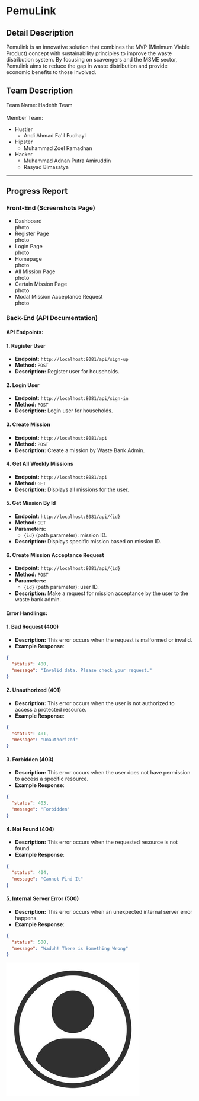 # PemuLink
## Detail Description
Pemulink is an innovative solution that combines the MVP (Minimum Viable Product) concept with sustainability principles to improve the waste distribution system. By focusing on scavengers and the MSME sector, Pemulink aims to reduce the gap in waste distribution and provide economic benefits to those involved.
## Team Description
Team Name: Hadehh Team <br> <br>
Member Team: 
 - Hustler
   * Andi Ahmad Fa'il Fudhayl
 - Hipster
   * Muhammad Zoel Ramadhan
 - Hacker
   * Muhammad Adnan Putra Amiruddin
   * Rasyad Bimasatya
---
## Progress Report
### Front-End (Screenshots Page)
- Dashboard <br>
photo
- Register Page <br>
photo
- Login Page <br>
photo
- Homepage <br>
photo
- All Mission Page <br>
photo
- Certain Mission Page <br>
photo
- Modal Mission Acceptance Request <br>
photo

### Back-End (API Documentation)
#### API Endpoints:
#### 1. Register User
- **Endpoint:** `http://localhost:8081/api/sign-up`
- **Method:** `POST`
- **Description:** Register user for households.

#### 2. Login User
- **Endpoint:** `http://localhost:8081/api/sign-in`
- **Method:** `POST`
- **Description:** Login user for households.

#### 3. Create Mission
- **Endpoint:** `http://localhost:8081/api`
- **Method:** `POST`
- **Description:** Create a mission by Waste Bank Admin.

#### 4. Get All Weekly Missions
- **Endpoint:** `http://localhost:8081/api`
- **Method:** `GET`
- **Description:** Displays all missions for the user.

#### 5. Get Mission By Id
- **Endpoint:** `http://localhost:8081/api/{id}`
- **Method:** `GET`
- **Parameters:**
  - `{id}` (path parameter): mission ID.
- **Description:** Displays specific mission based on mission ID.

#### 6. Create Mission Acceptance Request
- **Endpoint:** `http://localhost:8081/api/{id}`
- **Method:** `POST`
- **Parameters:**
  - `{id}` (path parameter): user ID.
- **Description:** Make a request for mission acceptance by the user to the waste bank admin.

#### Error Handlings:
#### 1. Bad Request (400)
- **Description:** This error occurs when the request is malformed or invalid.
- **Example Response**:
```json
{
  "status": 400,
  "message": "Invalid data. Please check your request."
}
```
#### 2. Unauthorized (401)
- **Description:** This error occurs when the user is not authorized to access a protected resource.
- **Example Response**:
```json
{
  "status": 401,
  "message": "Unauthorized"
}
```
#### 3. Forbidden (403)
- **Description:** This error occurs when the user does not have permission to access a specific resource.
- **Example Response**:
```json
{
  "status": 403,
  "message": "Forbidden"
}
```
#### 4. Not Found (404)
- **Description:** This error occurs when the requested resource is not found.
- **Example Response**:
```json
{
  "status": 404,
  "message": "Cannot Find It"
}
```
#### 5. Internal Server Error (500)
- **Description:** This error occurs when an unexpected internal server error happens.
- **Example Response**:
```json
{
  "status": 500,
  "message": "Waduh! There is Something Wrong"
}
```

![GitHub Logo](images/user.jpg)